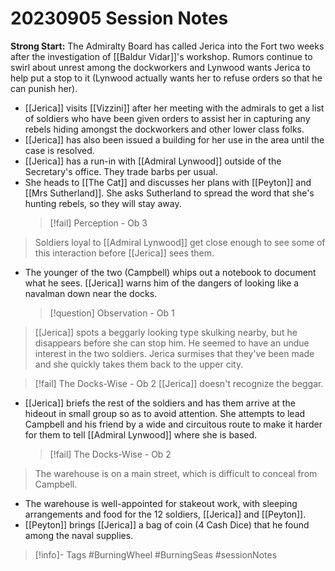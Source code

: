 # 20230905 Session Notes
**Strong Start:** The Admiralty Board has called Jerica into the Fort two weeks after the investigation of [[Baldur Vidar]]'s workshop.  Rumors continue to swirl about unrest among the dockworkers and Lynwood wants Jerica to help put a stop to it (Lynwood actually wants her to refuse orders so that he can punish her).
- [[Jerica]] visits [[Vizzini]] after her meeting with the admirals to get a list of soldiers who have been given orders to assist her in capturing any rebels hiding amongst the dockworkers and other lower class folks.
- [[Jerica]] has also been issued a building for her use in the area until the case is resolved.
- [[Jerica]] has a run-in with [[Admiral Lynwood]] outside of the Secretary's office.  They trade barbs per usual.
- She heads to [[The Cat]] and discusses her plans with [[Peyton]] and [[Mrs Sutherland]].  She asks Sutherland to spread the word that she's hunting rebels, so they will stay away.
  > [!fail] Perception - Ob 3 
> Soldiers loyal to [[Admiral Lynwood]] get close enough to see some of this interaction before [[Jerica]] sees them.
- The younger of the two (Campbell) whips out a notebook to document what he sees.  [[Jerica]] warns him of the dangers of looking like a navalman down near the docks.
  > [!question] Observation - Ob 1 
> [[Jerica]] spots a beggarly looking type skulking nearby, but he disappears before she can stop him.  He seemed to have an undue interest in the two soldiers.  Jerica surmises that they've been made and she quickly takes them back to the upper city.

> [!fail] The Docks-Wise - Ob 2 
> [[Jerica]] doesn't recognize the beggar.

- [[Jerica]] briefs the rest of the soldiers and has them arrive at the hideout in small group so as to avoid attention.  She attempts to lead Campbell and his friend by a wide and circuitous route to make it harder for them to tell [[Admiral Lynwood]] where she is based.
  > [!fail] The Docks-Wise - Ob 2 
> The warehouse is on a main street, which is difficult to conceal from Campbell.
- The warehouse is well-appointed for stakeout work, with sleeping arrangements and food for the 12 soldiers, [[Jerica]] and [[Peyton]].
- [[Peyton]] brings [[Jerica]] a bag of coin (4 Cash Dice) that he found among the naval supplies.


> [!info]- Tags
> #BurningWheel #BurningSeas #sessionNotes 

